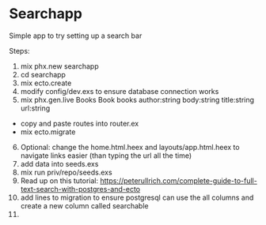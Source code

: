 # Searchapp

Simple app to try setting up a search bar

Steps:
1. mix phx.new searchapp
2. cd searchapp
3. mix ecto.create
4. modify config/dev.exs to ensure database connection works
5. mix phx.gen.live Books Book books author:string body:string title:string url:string
  - copy and paste routes into router.ex
  - mix ecto.migrate
6. Optional: change the home.html.heex and layouts/app.html.heex to navigate links easier (than typing the url all the time)
7. add data into seeds.exs
8. mix run priv/repo/seeds.exs
9. Read up on this tutorial: https://peterullrich.com/complete-guide-to-full-text-search-with-postgres-and-ecto
10. add lines to migration to ensure postgresql can use the all columns and create a new column called searchable
11. 
